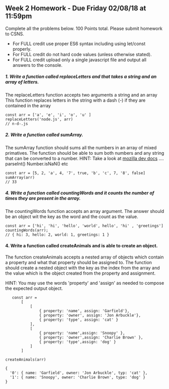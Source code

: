 ## Week 2 Homework - Due Friday 02/08/18 at 11:59pm
Complete all the problems below. 100 Points total. Please submit homework to CSNS.

- For FULL credit use proper ES6 syntax including using let/const properly.
- For FULL credit do not hard code values (unless otherwise stated).
- For FULL credit upload only a single javascript file and output all answers to the console.


##### 1.  Write a function called replaceLetters and that takes a string and an array of letters.
The replaceLetters function accepts two arguments a string and an array
This function replaces letters in the string with a dash (-) if they are contained in the array

    const arr = ['a', 'e', 'i', 'o', 'u' ]
    replaceLetters('node.js', arr)
    // n-d-.js


##### 2. Write a function called sumArray.
The sumArray function should sums all the numbers in an array of mixed primatives.
The function should be able to sum both numbers and any string that can be converted to a number.
HINT: Take a look at [mozilla dev docs](https://developer.mozilla.org/en-US/docs/Web/JavaScript/Reference/Global_Objects) .... parseInt() Number.isNaN() etc

    const arr = [5, 2, 'a', 4, '7', true, 'b', 'c', 7, '8', false]
    sumArray(arr)
    // 33


##### 4. Write a function called countingWords and it counts the number of times they are present in the array.
The countingWords function accepts an array argument.
The answer should be an object wit the key as the word and the count as the value.

    const arr = ['hi', 'hi', 'hello', 'world', hello', 'hi' , 'greetings']
    countingWords(arr);
    // { hi: 3, hello: 2, world: 1, greetings: 1 }


#### 4. Write a function called createAnimals and is able to create an object.
The function createAnimals accepts a nested array of objects which contain a property and what that property should be assigned to.
The function should create a nested object with the key as the index from the array and the value which is the object created from the property and assignment.

HINT: You may use the words 'property' and 'assign' as needed to compose the expected output object.

 ```
    const arr =
        [
            [
                { property: 'name', assign: 'Garfield'},
                { property: 'owner', assign: 'Jon Arbuckle'},
                { property: 'type', assign: 'cat' }
            ],
            [
                { property: 'name',assign: 'Snoopy' },
                { property: 'owner',assign: 'Charlie Brown' },
                { property: 'type',assign: 'dog' }
            ]
        ]
```

    createAnimals(arr)

    {
      '0': { name: 'Garfield', owner: 'Jon Arbuckle', typ: 'cat' },
      '1': { name: 'Snoopy', owner: 'Charlie Brown', type: 'dog' }
    }
